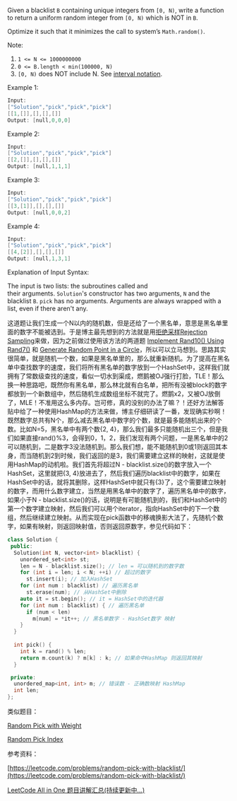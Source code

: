Given a blacklist `B` containing unique integers from `[0, N)`, write a function to return a uniform random integer from `[0, N)` which is NOT in `B`.

Optimize it such that it minimizes the call to system’s `Math.random()`.

Note:

1. `1 <= N <= 1000000000`
2. `0 <= B.length < min(100000, N)`
3. `[0, N)` does NOT include N. See [interval notation](https://en.wikipedia.org/wiki/Interval_(mathematics)).

Example 1:

```cpp
Input: 
["Solution","pick","pick","pick"]
[[1,[]],[],[],[]]
Output: [null,0,0,0]
```

Example 2:

```cpp
Input: 
["Solution","pick","pick","pick"]
[[2,[]],[],[],[]]
Output: [null,1,1,1]
```

Example 3:

```cpp
Input: 
["Solution","pick","pick","pick"]
[[3,[1]],[],[],[]]
Output: [null,0,0,2]
```

Example 4:

```cpp
Input: 
["Solution","pick","pick","pick"]
[[4,[2]],[],[],[]]
Output: [null,1,3,1]
```

Explanation of Input Syntax:

The input is two lists: the subroutines called and their arguments. `Solution`'s constructor has two arguments, `N` and the blacklist `B`. `pick` has no arguments. Arguments are always wrapped with a list, even if there aren't any.

这道题让我们生成一个N以内的随机数，但是还给了一个黑名单，意思是黑名单里面的数字不能被选到。于是博主最先想到的方法就是用[拒绝采样Rejection Sampling](https://en.wikipedia.org/wiki/Rejection_sampling)来做，因为之前做过使用该方法的两道题 [Implement Rand10() Using Rand7()](https://www.cnblogs.com/grandyang/p/9727206.html) 和 [Generate Random Point in a Circle](https://www.cnblogs.com/grandyang/p/9741220.html)，所以可以立马想到。思路其实很简单，就是随机一个数，如果是黑名单里的，那么就重新随机。为了提高在黑名单中查找数字的速度，我们将所有黑名单的数字放到一个HashSet中，这样我们就拥有了常数级查找的速度，看似一切水到渠成，燃鹅被OJ强行打脸，TLE！那么换一种思路吧，既然你有黑名单，那么林北就有白名单，把所有没被block的数字都放到一个新数组中，然后随机生成数组坐标不就完了。燃鹅x2，又被OJ放倒了，MLE！不准用这么多内存。岂可修，真的没别的办法了嘛？！还好方法解答贴中给了一种使用HashMap的方法来做，博主仔细研读了一番，发现确实秒啊！既然数字总共有N个，那么减去黑名单中数字的个数，就是最多能随机出来的个数。比如N=5，黑名单中有两个数{2, 4}，那么我们最多只能随机出三个，但是我们如果直接rand()%3，会得到0，1，2，我们发现有两个问题，一是黑名单中的2可以随机到，二是数字3没法随机到。那么我们想，能不能随机到0或1则返回其本身，而当随机到2到时候，我们返回的是3，我们需要建立这样的映射，这就是使用HashMap的动机啦。我们首先将超过N - blacklist.size()的数字放入一个HashSet，这里就把{3, 4}放进去了，然后我们遍历blacklist中的数字，如果在HashSet中的话，就将其删除，这样HashSet中就只有{3}了，这个需要建立映射的数字，而用什么数字建立，当然是用黑名单中的数字了，遍历黑名单中的数字，如果小于N - blacklist.size()的话，说明是有可能随机到的，我们和HashSet中的第一个数字建立映射，然后我们可以用个iterator，指向HashSet中的下一个数组，然后继续建立映射。从而实现在pick函数中的移魂换影大法了，先随机个数字，如果有映射，则返回映射值，否则返回原数字，参见代码如下：

```cpp
class Solution {
 public:
  Solution(int N, vector<int> blacklist) {
    unordered_set<int> st;
    len = N - blacklist.size(); // len = 可以随机到的数字数
    for (int i = len; i < N; ++i) // 超过的数字
      st.insert(i); // 加入HashSet 
    for (int num : blacklist) // 遍历黑名单
      st.erase(num); // 从HashSet中删除
    auto it = st.begin(); // it = HashSet中的迭代器
    for (int num : blacklist) { // 遍历黑名单
      if (num < len)
        m[num] = *it++; // 黑名单数字 - HashSet数字 映射
    }
  }
    
  int pick() {
    int k = rand() % len;
    return m.count(k) ? m[k] : k; // 如果命中HashMap 则返回其映射
  }

 private:
  unordered_map<int, int> m; // 错误数 - 正确数映射 HashMap
  int len;
};
```

类似题目：

[Random Pick with Weight](https://www.cnblogs.com/grandyang/p/9784690.html)

[Random Pick Index](http://www.cnblogs.com/grandyang/p/5875509.html)

参考资料：

[https://leetcode.com/problems/random-pick-with-blacklist/](https://leetcode.com/problems/random-pick-with-blacklist/)

[LeetCode All in One 题目讲解汇总(持续更新中...)](http://www.cnblogs.com/grandyang/p/4606334.html)